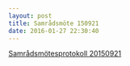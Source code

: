 ```yaml
---
layout: post
title: Samrådsmöte 150921
date: 2016-01-27 22:30:40
---
```


<a href="/assets/2016/01/Samrådsmötesprotokoll-20150921.pdf" rel="">Samrådsmötesprotokoll 20150921</a>